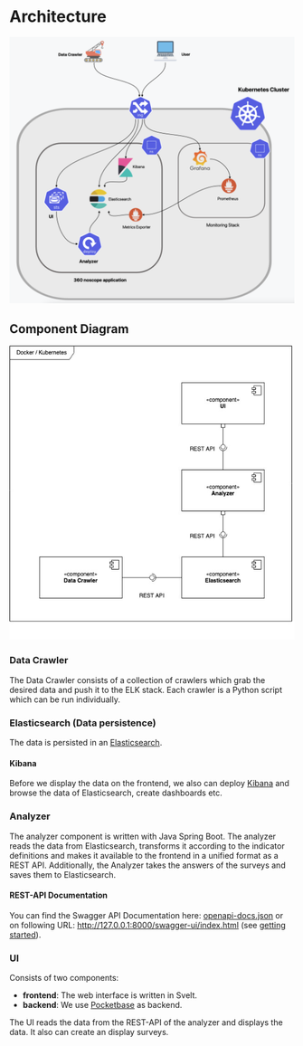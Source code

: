 # Architecture

![Architecture](./assets/architecture.png)

## Component Diagram

![Component Diagram](./assets/componentDiagram.jpg)

### Data Crawler

The Data Crawler consists of a collection of crawlers which grab the desired data and push it to the ELK stack. Each crawler is a Python script which can be run individually.

### Elasticsearch (Data persistence)

The data is persisted in an [Elasticsearch](https://www.elastic.co/elasticsearch/).

#### Kibana

Before we display the data on the frontend, we also can deploy [Kibana](https://www.elastic.co/kibana/) and browse the data of Elasticsearch, create dashboards etc.

### Analyzer

The analyzer component is written with Java Spring Boot. The analyzer reads the data from Elasticsearch, transforms it according to the indicator definitions and makes it available to the frontend in a unified format as a REST API. Additionally, the Analyzer takes the answers of the surveys and saves them to Elasticsearch.

#### REST-API Documentation

You can find the Swagger API Documentation here: [openapi-docs.json](./assets/openapi-docs.json) or on following URL: http://127.0.0.1:8000/swagger-ui/index.html (see [getting started](./getting-started.md)).

### UI

Consists of two components:

- **frontend**: The web interface is written in Svelt.
- **backend**: We use [Pocketbase](https://pocketbase.io/) as backend.

The UI reads the data from the REST-API of the analyzer and displays the data. It also can create an display surveys.
